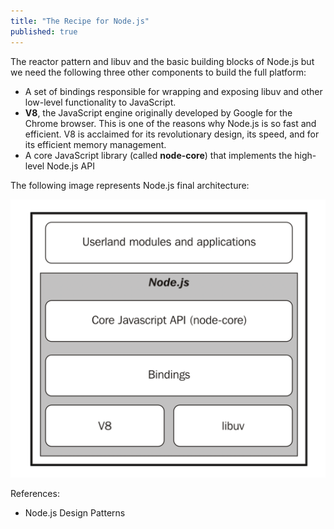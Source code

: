 ```yaml
---
title: "The Recipe for Node.js"
published: true
---
```


The reactor pattern and libuv and the basic building blocks of Node.js but we
need the following three other components to build the full platform:

- A set of bindings responsible for wrapping and exposing libuv and other
  low-level functionality to JavaScript.
- **V8**, the JavaScript engine originally developed by Google for the Chrome
  browser. This is one of the reasons why Node.js is so fast and efficient. V8
  is acclaimed for its revolutionary design, its speed, and for its efficient
  memory management.
- A core JavaScript library (called **node-core**) that implements the
  high-level Node.js API

The following image represents Node.js final architecture:

![Node.js Architecture](/../../assets/Node.js-Architecture.png)

References:

- Node.js Design Patterns
